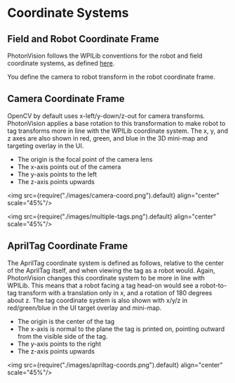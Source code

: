 # Coordinate Systems

## Field and Robot Coordinate Frame

PhotonVision follows the WPILib conventions for the robot and field coordinate systems, as defined [here](https://docs.wpilib.org/en/stable/docs/software/advanced-controls/geometry/coordinate-systems.html).

You define the camera to robot transform in the robot coordinate frame.

## Camera Coordinate Frame

OpenCV by default uses x-left/y-down/z-out for camera transforms. PhotonVision applies a base rotation to this transformation to make robot to tag transforms more in line with the WPILib coordinate system. The x, y, and z axes are also shown in red, green, and blue in the 3D mini-map and targeting overlay in the UI.

- The origin is the focal point of the camera lens
- The x-axis points out of the camera
- The y-axis points to the left
- The z-axis points upwards

<img src={require("./images/camera-coord.png").default} align="center" scale="45%"/>

<img src={require("./images/multiple-tags.png").default} align="center" scale="45%"/>

## AprilTag Coordinate Frame

The AprilTag coordinate system is defined as follows, relative to the center of the AprilTag itself, and when viewing the tag as a robot would. Again, PhotonVision changes this coordinate system to be more in line with WPILib. This means that a robot facing a tag head-on would see a robot-to-tag transform with a translation only in x, and a rotation of 180 degrees about z. The tag coordinate system is also shown with x/y/z in red/green/blue in the UI target overlay and mini-map.

- The origin is the center of the tag
- The x-axis is normal to the plane the tag is printed on, pointing outward from the visible side of the tag.
- The y-axis points to the right
- The z-axis points upwards

<img src={require("./images/apriltag-coords.png").default} align="center" scale="45%"/>

